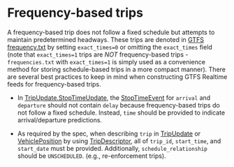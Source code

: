 # Frequency-based trips

A frequency-based trip does not follow a fixed schedule but attempts to maintain predetermined headways. These trips are denoted in [GTFS frequency.txt](https://gtfs.org/reference/static/#frequenciestxt) by setting `exact_times=0` or omitting the `exact_times` field (note that `exact_times=1` trips are *NOT* frequency-based trips - `frequencies.txt` with `exact_times=1` is simply used as a convenience method for storing schedule-based trips in a more compact manner). There are several best practices to keep in mind when constructing GTFS Realtime feeds for frequency-based trips.

* In [TripUpdate.StopTimeUpdate](../StopTimeUpdate), the [StopTimeEvent](../StopTimeEvent) for `arrival` and `departure` should not contain `delay` because frequency-based trips do not follow a fixed schedule. Instead, `time` should be provided to indicate arrival/departure predictions.

* As required by the spec, when describing `trip` in [TripUpdate](../TripUpdate) or [VehiclePosition](#VehiclePosition) by using [TripDescriptor](../TripDescriptor), all of `trip_id`, `start_time`, and `start_date` must be provided. Additionally, `schedule_relationship` should be `UNSCHEDULED`.
 (e.g., re-enforcement trips).


